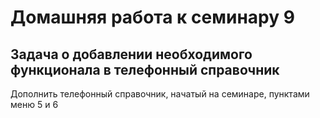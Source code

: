 ﻿# Домашняя работа к семинару 9

## Задача о добавлении необходимого функционала в телефонный справочник

Дополнить телефонный справочник, начатый на семинаре, пунктами меню 5 и 6

